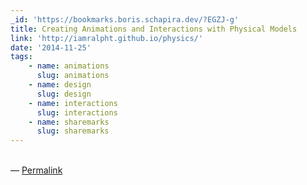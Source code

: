 ```yaml
---
_id: 'https://bookmarks.boris.schapira.dev/?EGZJ-g'
title: Creating Animations and Interactions with Physical Models
link: 'http://iamralpht.github.io/physics/'
date: '2014-11-25'
tags:
    - name: animations
      slug: animations
    - name: design
      slug: design
    - name: interactions
      slug: interactions
    - name: sharemarks
      slug: sharemarks
---
```


<br>&#8212;
<a href="https://bookmarks.boris.schapira.dev/?EGZJ-g" title="Permalink">Permalink</a>
